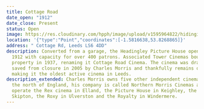 ```yaml
---
title: Cottage Road
date_open: "1912"
date_close: Present
status: Open
image: https://res.cloudinary.com/hpph/image/upload/v1595964822/hidinginplainsight/cottageroad.svg
location: '{"type":"Point","coordinates":[-1.5816638,53.8268865]}'
address: " Cottage Rd, Leeds LS6 4DD"
description: Converted from a garage, the Headingley Picture House opened in
  1912 with capacity for over 400 patrons. Associated Tower Cinemas bought the
  property in 1937, renaming it Cottage Road Cinema. The cinema was dramatically
  saved from closure in 2005 by Charles Morris and thankfully remains open,
  making it the oldest active cinema in Leeds.
description_extended: Charles Morris owns five other independent cinemas across
  the north of England, his company is called Northern Morris Cinemas and they
  operate the Rex cinema in Elland, the Picture House in Keighley, the Plaza in
  Skipton, the Roxy in Ulverston and the Royalty in Windermere.
---
```

